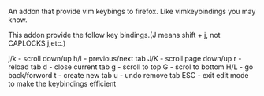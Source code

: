 An addon that provide vim keybings to firefox. Like vimkeybindings you may know.

This addon provide the follow key bindings.(J means shift + j, not CAPLOCKS j,etc.)

j/k - scroll down/up
h/l - previous/next tab
J/K - scroll page down/up
r - reload tab
d - close current tab
g - scroll to top
G - scrol to bottom
H/L - go back/forword
t - create new tab
u - undo remove tab
ESC - exit edit mode to make the keybindings efficient
